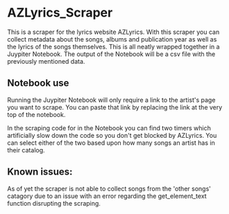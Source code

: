 # AZLyrics_Scraper
This is a scraper for the lyrics website AZLyrics. With this scraper you can collect metadata about the songs, albums and publication year as well as the lyrics of the songs themselves. This is all neatly wrapped together in a Juypiter Notebook. The output of the Notebook will be a csv file with the previously mentioned data.

## Notebook use

Running the Juypiter Notebook will only require a link to the artist's page you want to scrape. You can paste that link by replacing the link at the very top of the notebook. 

In the scraping code for in the Notebook you can find two timers which artificially slow down the code so you don't get blocked by AZLyrics. You can select either of the two based upon how many songs an artist has in their catalog.

## Known issues:

As of yet the scraper is not able to collect songs from the 'other songs' catagory due to an issue with an error regarding the get_element_text function disrupting the scraping.
